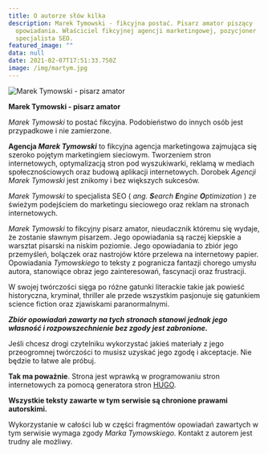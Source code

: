 ```yaml
---
title: O autorze słów kilka
description: Marek Tymowski - fikcyjna postać. Pisarz amator piszący
  opowiadania. Właściciel fikcyjnej agencji marketingowej, pozycjoner
  specjalista SEO.
featured_image: ""
data: null
date: 2021-02-07T17:51:33.750Z
image: /img/martym.jpg
---
```

![Marek Tymowski - pisarz amator](/img/martym.jpg "Marek Tymowski")

**Marek Tymowski - pisarz amator**

*Marek Tymowski* to postać fikcyjna. Podobieństwo do innych osób jest przypadkowe i nie zamierzone. 

**Agencja *Marek Tymowski*** to fikcyjna agencja marketingowa zajmująca się szeroko pojętym marketingiem sieciowym. Tworzeniem stron internetowych, optymalizacją stron pod wyszukiwarki, reklamą w mediach społecznościowych oraz budową aplikacji internetowych. Dorobek *Agencji Marek Tymowski* jest znikomy i bez większych sukcesów.

*Marek Tymowski* to specjalista SEO ( *ang. **S**earch **E**ngine **O**ptimization* ) ze świeżym podejściem do marketingu sieciowego oraz reklam na stronach internetowych.

*Marek Tymowski* to fikcyjny pisarz amator, nieudacznik któremu się wydaje, że zostanie sławnym pisarzem. Jego opowiadania są raczej kiepskie a warsztat pisarski na niskim poziomie. Jego opowiadania to zbiór jego przemyśleń, bolączek oraz nastrojów które przelewa na internetowy papier. Opowiadania *Tymowskiego* to teksty z pogranicza fantazji chorego umysłu autora, stanowiące obraz jego zainteresowań, fascynacji oraz frustracji. 

W swojej twórczości sięga po różne gatunki literackie takie jak powieść historyczna, kryminał, thriller ale przede wszystkim pasjonuje się gatunkiem science fiction oraz zjawiskami paranormalnymi.

***Zbiór opowiadań zawarty na tych stronach stanowi jednak jego własność i rozpowszechnienie bez zgody jest zabronione.***

Jeśli chcesz drogi czytelniku wykorzystać jakieś materiały z jego przeogromnej twórczości to musisz uzyskać jego zgodę i akceptacje. Nie będzie to łatwe ale próbuj. 

**Tak ma poważnie**. Strona jest wprawką w programowaniu stron internetowych za pomocą generatora stron [HUGO](https://hugo.io). 

**Wszystkie teksty zawarte w tym serwisie są chronione prawami autorskimi.** 

Wykorzystanie w całości lub w części fragmentów opowiadań zawartych w tym serwisie wymaga zgody *Marka Tymowskiego.* Kontakt z autorem jest trudny ale możliwy.